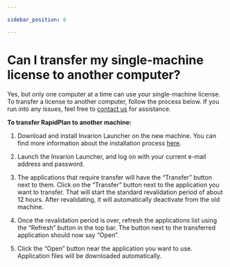 ```yaml
---

sidebar_position: 6

---
```


# Can I transfer my single-machine license to another computer?

Yes, but only one computer at a time can use your single-machine license. To transfer a license to another computer, follow the process below. If you run into any issues, feel free to [contact us](https://invarion.com/contact) for assistance.

**To transfer RapidPlan to another machine:**

1. Download and install Invarion Launcher on the new machine. You can find more information about the installation process [here](https://rapidplan.com/pages/launcher-installation).

2. Launch the Invarion Launcher, and log on with your current e-mail address and password.

3. The applications that require transfer will have the “Transfer” button next to them. Click on the “Transfer” button next to the application you want to transfer. That will start the standard revalidation period of about 12 hours. After revalidating, it will automatically deactivate from the old machine.

4. Once the revalidation period is over, refresh the applications list using the “Refresh” button in the top bar. The button next to the transferred application should now say “Open”.

5. Click the “Open” button near the application you want to use. Application files will be downloaded automatically.
